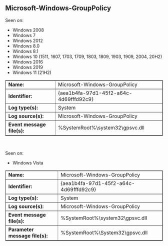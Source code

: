 ## Microsoft-Windows-GroupPolicy

Seen on:
* Windows 2008
* Windows 7
* Windows 2012
* Windows 8.0
* Windows 8.1
* Windows 10 (1511, 1607, 1703, 1709, 1803, 1809, 1903, 1909, 2004, 20H2)
* Windows 2016
* Windows 2019
* Windows 11 (21H2)

<table border="1" class="docutils">
  <tbody>
    <tr>
      <td><b>Name:</b></td>
      <td>Microsoft-Windows-GroupPolicy</td>
    </tr>
    <tr>
      <td><b>Identifier:</b></td>
      <td>{aea1b4fa-97d1-45f2-a64c-4d69fffd92c9}</td>
    </tr>
    <tr>
      <td><b>Log type(s):</b></td>
      <td>System</td>
    </tr>
    <tr>
      <td><b>Log source(s):</b></td>
      <td>Microsoft-Windows-GroupPolicy</td>
    </tr>
    <tr>
      <td><b>Event message file(s):</b></td>
      <td>%SystemRoot%\system32\gpsvc.dll</td>
    </tr>
  </tbody>
</table>

&nbsp;

Seen on:
* Windows Vista

<table border="1" class="docutils">
  <tbody>
    <tr>
      <td><b>Name:</b></td>
      <td>Microsoft-Windows-GroupPolicy</td>
    </tr>
    <tr>
      <td><b>Identifier:</b></td>
      <td>{aea1b4fa-97d1-45f2-a64c-4d69fffd92c9}</td>
    </tr>
    <tr>
      <td><b>Log type(s):</b></td>
      <td>System</td>
    </tr>
    <tr>
      <td><b>Log source(s):</b></td>
      <td>Microsoft-Windows-GroupPolicy</td>
    </tr>
    <tr>
      <td><b>Event message file(s):</b></td>
      <td>%SystemRoot%\system32\gpsvc.dll</td>
    </tr>
    <tr>
      <td><b>Parameter message file(s):</b></td>
      <td>%SystemRoot%\System32\gpsvc.dll</td>
    </tr>
  </tbody>
</table>

&nbsp;

